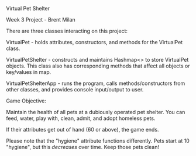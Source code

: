 
Virtual Pet Shelter

Week 3 Project - 
Brent Milan

There are three classes interacting on this project:

VirtualPet - holds attributes, constructors, and methods for the VirtualPet class.

VirtualPetShelter - constructs and maintains Hashmap<> to store VirtualPet objects. This class also has corresponding methods that affect all objects or key/values in map.

VirtualPetShelterApp - runs the program, calls methods/constructors from other classes, and provides console input/output to user.

Game Objective: 

Maintain the health of all pets at a dubiously operated pet shelter. You can feed, water, play with, clean, admit, and adopt homeless pets.

If their attributes get out of hand (60 or above), the game ends.

Please note that the "hygiene" attribute functions differently. Pets start at 10 "hygiene", but this *decreases* over time. Keep those pets clean!
